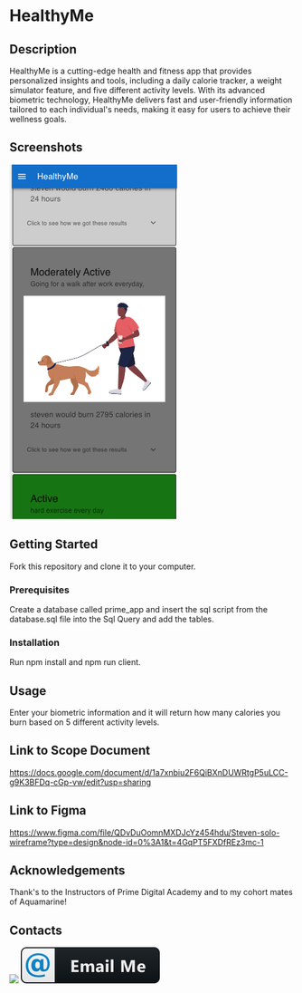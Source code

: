 
# HealthyMe



## Description

HealthyMe is a cutting-edge health and fitness app that provides personalized insights and tools, including a daily calorie tracker, a weight simulator feature, and five different activity levels. With its advanced biometric technology, HealthyMe delivers fast and user-friendly information tailored to each individual's needs, making it easy for users to achieve their wellness goals.

## Screenshots


<img src="./public/images/screenshot.png" />



## Getting Started

Fork this repository and clone it to your computer.

### Prerequisites

Create a database called prime_app and insert the sql script from the database.sql file into the Sql Query and add  the tables.

### Installation

 Run npm install and npm run client. 

## Usage

Enter your biometric information and it will return how many calories you burn based on 5 different activity levels.

## Link to Scope Document
https://docs.google.com/document/d/1a7xnbiu2F6QiBXnDUWRtgP5uLCC-g9K3BFDq-cGp-vw/edit?usp=sharing

## Link to Figma
https://www.figma.com/file/QDvDuOomnMXDJcYz454hdu/Steven-solo-wireframe?type=design&node-id=0%3A1&t=4GqPT5FXDfREz3mc-1 
## Acknowledgements

Thank's to the Instructors of Prime Digital Academy and to my cohort mates of Aquamarine!

## Contacts

<a href="https://www.linkedin.com/in/steven-gangl-965832218/"><img src="https://img.shields.io/badge/LinkedIn-0077B5?style=for-the-badge&logo=linkedin&logoColor=white" /></a>  <a href="mailto:steven.h.gangl@gmail.com"><img src=https://raw.githubusercontent.com/johnturner4004/readme-generator/master/src/components/assets/images/email_me_button_icon_151852.svg /></a> 

